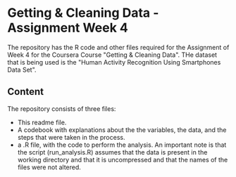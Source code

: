 # Getting & Cleaning Data - Assignment Week 4

The repository has the R code and other files required for the Assignment of Week 4 for the Coursera Course "Getting & Cleaning Data". THe dataset that is being used is the "Human Activity Recognition Using Smartphones Data Set".

## Content
The repository consists of three files:
- This readme file.
- A codebook with explanations about the the variables, the data, and the steps that were taken in the process.
- a .R file, with the code to perform the analysis.
An important note is that the script (run_analysis.R) assumes that the data is present in the working directory and that it is uncompressed and that the names of the files were not altered.
